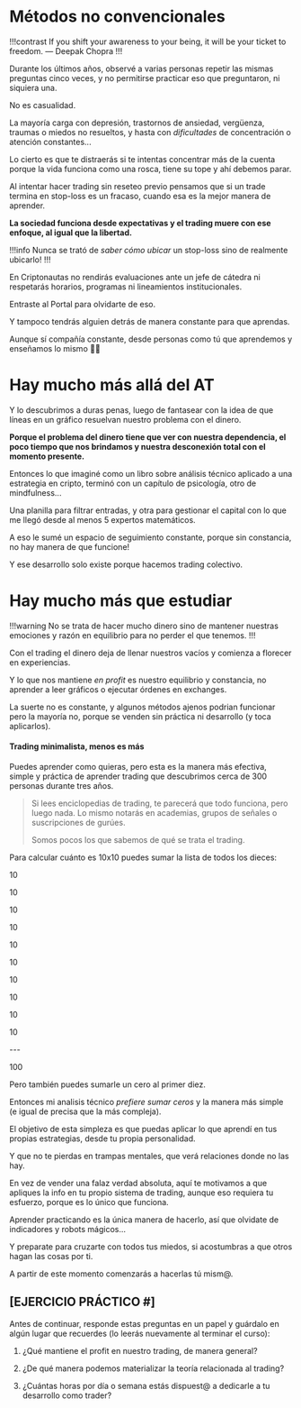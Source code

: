 # Métodos no convencionales

!!!contrast
If you shift your awareness to your being, it will be your ticket to freedom.
— Deepak Chopra
!!!

Durante los últimos años, observé a varias personas repetir las mismas preguntas cinco veces, y no permitirse practicar eso que preguntaron, ni siquiera una.

No es casualidad.

La mayoría carga con depresión, trastornos de ansiedad, vergüenza, traumas o miedos no resueltos, y hasta con _dificultades_ de concentración o atención constantes...

Lo cierto es que te distraerás si te intentas concentrar más de la cuenta porque la vida funciona como una rosca, tiene su tope y ahí debemos parar.

Al intentar hacer trading sin reseteo previo pensamos que si un trade termina en stop-loss es un fracaso, cuando esa es la mejor manera de aprender.

**La sociedad funciona desde expectativas y el trading muere con ese enfoque, al igual que la libertad.**

!!!info
Nunca se trató de _saber cómo ubicar_ un stop-loss sino de realmente ubicarlo!
!!!

En Criptonautas no rendirás evaluaciones ante un jefe de cátedra ni respetarás horarios, programas ni lineamientos institucionales.

Entraste al Portal para olvidarte de eso.

Y tampoco tendrás alguien detrás de manera constante para que aprendas.

Aunque sí compañía constante, desde personas como tú que aprendemos y enseñamos lo mismo 🙅‍♂️

# Hay mucho más allá del AT

Y lo descubrimos a duras penas, luego de fantasear con la idea de que líneas en un gráfico resuelvan nuestro problema con el dinero.

**Porque el problema del dinero tiene que ver con nuestra dependencia, el poco tiempo que nos brindamos y nuestra desconexión total con el momento presente.**

Entonces lo que imaginé como un libro sobre análisis técnico aplicado a una estrategia en cripto, terminó con un capítulo de psicología, otro de mindfulness...

Una planilla para filtrar entradas, y otra para gestionar el capital con lo que me llegó desde al menos 5 expertos matemáticos.

A eso le sumé un espacio de seguimiento constante, porque sin constancia, no hay manera de que funcione!

Y ese desarrollo solo existe porque hacemos trading colectivo.

# Hay mucho más que estudiar

!!!warning
No se trata de hacer mucho dinero sino de mantener nuestras emociones y razón en equilibrio para no perder el que tenemos.
!!!

Con el trading el dinero deja de llenar nuestros vacíos y comienza a florecer en experiencias.

Y lo que nos mantiene _en profit_ es nuestro equilibrio y constancia, no aprender a leer gráficos o ejecutar órdenes en exchanges.

La suerte no es constante, y algunos métodos ajenos podrian funcionar pero la mayoría no, porque se venden sin práctica ni desarrollo (y toca aplicarlos).

#### Trading minimalista, menos es más

Puedes aprender como quieras, pero esta es la manera más efectiva, simple y práctica de aprender trading que descubrimos cerca de 300 personas durante tres años.

> Si lees enciclopedias de trading, te parecerá que todo funciona, pero luego nada. Lo mismo notarás en academias, grupos de señales o suscripciones de gurúes.
> 
> Somos pocos los que sabemos de qué se trata el trading.

Para calcular cuánto es 10x10 puedes sumar la lista de todos los dieces:

10

10

10

10

10

10

10

10

10

10

\---

100

Pero también puedes sumarle un cero al primer diez.

Entonces mi analisis técnico _prefiere sumar ceros_ y la manera más simple (e igual de precisa que la más compleja).

El objetivo de esta simpleza es que puedas aplicar lo que aprendí en tus propias estrategias, desde tu propia personalidad.

Y que no te pierdas en trampas mentales, que verá relaciones donde no las hay.

En vez de vender una falaz verdad absoluta, aquí te motivamos a que apliques la info en tu propio sistema de trading, aunque eso requiera tu esfuerzo, porque es lo único que funciona.

Aprender practicando es la única manera de hacerlo, así que olvidate de indicadores y robots mágicos...

Y preparate para cruzarte con todos tus miedos, si acostumbras a que otros hagan las cosas por ti.

A partir de este momento comenzarás a hacerlas tú mism@.

## [EJERCICIO PRÁCTICO #]

Antes de continuar, responde estas preguntas en un papel y guárdalo en algún lugar que recuerdes (lo leerás nuevamente al terminar el curso):

1) ¿Qué mantiene el profit en nuestro trading, de manera general?

2) ¿De qué manera podemos materializar la teoría relacionada al trading?

3) ¿Cuántas horas por día o semana estás dispuest@ a dedicarle a tu desarrollo como trader?
